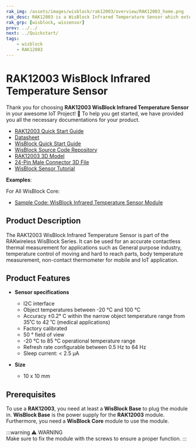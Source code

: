 ```yaml
---
rak_img: /assets/images/wisblock/rak12003/overview/RAK12003_home.png
rak_desc: RAK12003 is a WisBlock Infrared Temperature Sensor which extends the WisBlock system with a non-contact IR thermal sensor. A ready to use software library and tutorial makes it easy to add a thermal sensor to your project.
rak_grp: [wisblock, wissensor]
prev: ../../
next: ../Quickstart/
tags:
    - wisblock
    - RAK12003
---
```


# RAK12003 WisBlock Infrared Temperature Sensor

Thank you for choosing **RAK12003 WisBlock Infrared Temperature Sensor** in your awesome IoT Project! 🎉 To help you get started, we have provided you all the necessary documentations for your product.

* [RAK12003 Quick Start Guide](../Quickstart/)
* [Datasheet](../Datasheet/)
* <a href="../../Quickstart/" target="_blank">WisBlock Quick Start Guide</a>
* [WisBlock Source Code Repository](https://github.com/RAKWireless/WisBlock/)
* [RAK12003 3D Model](https://downloads.rakwireless.com/3D_File/WisBlock/3D_RAK12003.stp)
* [24-Pin Male Connector 3D File](https://downloads.rakwireless.com/3D_File/Accessory/WisConnector/M24S1003K6M.stp)
* [WisBlock Sensor Tutorial](/Knowledge-Hub/Learn/WisBlock-Sensor-Tutorial/)

**Examples**: 

For All WisBlock Core:

* [Sample Code: WisBlock Infrared Temperature Sensor Module](https://github.com/RAKWireless/WisBlock/tree/master/examples/common/sensors/RAK12003_FIR_MLX90632)

## Product Description

The RAK12003 WisBlock Infrared Temperature Sensor is part of the RAKwireless WisBlock Series. It can be used for an accurate contactless thermal measurement for applications such as General purpose industry, temperature control of moving and hard to reach parts, body temperature measurement, non-contact thermometer for mobile and IoT application.


## Product Features

* **Sensor specifications**
  * I2C interface 
  * Object temperatures between -20&nbsp;°C and 100&nbsp;°C 
  * Accuracy ±0.2°&nbsp;C within the narrow object temperature range from 35˚C to 42&nbsp;˚C (medical applications)
  * Factory calibrated
  * 50&nbsp;° field of view
  * -20&nbsp;°C to 85&nbsp;°C operational temperature range
  * Refresh rate configurable between 0.5&nbsp;Hz to 64&nbsp;Hz
  * Sleep current: < 2.5&nbsp;µA 

* **Size**
    * 10 x 10&nbsp;mm

## Prerequisites

To use a **RAK12003**, you need at least a **WisBlock Base** to plug the module in. **WisBlock Base** is the power supply for the **RAK12003** module. Furthermore, you need a **WisBlock Core** module to use the module.

:::warning ⚠️ WARNING    
Make sure to fix the module with the screws to ensure a proper function.
:::
